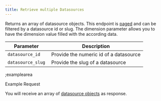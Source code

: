 ```yaml
---
title: Retrieve multiple Datasources
---
```


Returns an array of datasource objects. This endpoint is [paged](#topics/pagination) and can be filtered by a datasource id or slug. The dimension parameter allows you to have the dimension value filled with the according data.

| Parameter | Description |
|----|----|
| `datasource_id` | Provide the numeric id of a datasource |
| `datasource_slug` | Provide the slug of a datasource |

;examplearea

Example Request

<RequestExample url="https://mapi.storyblok.com/v1/spaces/606/datasources/" httpMethod="GETOAUTH"></RequestExample>

You will receive an array of [datasource objects](#core-resources/datasources/the-datasource-object) as response.